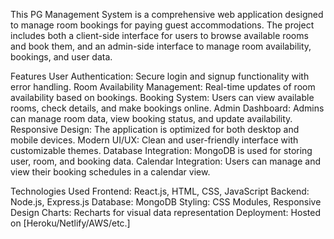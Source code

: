 This PG Management System is a comprehensive web application designed to manage room bookings for paying guest accommodations. The project includes both a client-side interface for users to browse available rooms and book them, and an admin-side interface to manage room availability, bookings, and user data.

Features
User Authentication: Secure login and signup functionality with error handling.
Room Availability Management: Real-time updates of room availability based on bookings.
Booking System: Users can view available rooms, check details, and make bookings online.
Admin Dashboard: Admins can manage room data, view booking status, and update availability.
Responsive Design: The application is optimized for both desktop and mobile devices.
Modern UI/UX: Clean and user-friendly interface with customizable themes.
Database Integration: MongoDB is used for storing user, room, and booking data.
Calendar Integration: Users can manage and view their booking schedules in a calendar view.

Technologies Used
Frontend: React.js, HTML, CSS, JavaScript
Backend: Node.js, Express.js
Database: MongoDB
Styling: CSS Modules, Responsive Design
Charts: Recharts for visual data representation
Deployment: Hosted on [Heroku/Netlify/AWS/etc.]
